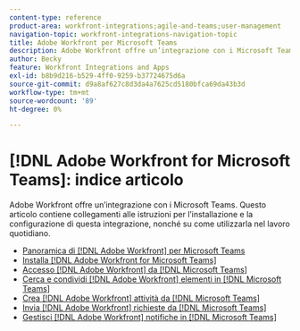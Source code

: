 ```yaml
---
content-type: reference
product-area: workfront-integrations;agile-and-teams;user-management
navigation-topic: workfront-integrations-navigation-topic
title: Adobe Workfront per Microsoft Teams
description: Adobe Workfront offre un’integrazione con i Microsoft Teams. Questo articolo contiene collegamenti alle istruzioni per l’installazione e la configurazione di questa integrazione, nonché su come utilizzarla nel lavoro quotidiano.
author: Becky
feature: Workfront Integrations and Apps
exl-id: b8b9d216-b529-4ff0-9259-b37724675d6a
source-git-commit: d9a8af627c8d3da4a7625cd5180bfca69da43b3d
workflow-type: tm+mt
source-wordcount: '89'
ht-degree: 0%

---
```


# [!DNL Adobe Workfront for Microsoft Teams]: indice articolo

<!--Audited: 01/2024-->

Adobe Workfront offre un’integrazione con i Microsoft Teams. Questo articolo contiene collegamenti alle istruzioni per l’installazione e la configurazione di questa integrazione, nonché su come utilizzarla nel lavoro quotidiano.

* [Panoramica di [!DNL Adobe Workfront] per Microsoft Teams](../../workfront-integrations-and-apps/using-workfront-with-microsoft-teams/workfront-for-microsoft-teams.md)
* [Installa [!DNL Adobe Workfront for Microsoft Teams]](../../workfront-integrations-and-apps/using-workfront-with-microsoft-teams/install-workfront-ms-teams.md)
* [Accesso [!DNL Adobe Workfront] da [!DNL Microsoft Teams]](../../workfront-integrations-and-apps/using-workfront-with-microsoft-teams/access-workfront-from-ms-teams.md)
* [Cerca e condividi [!DNL Adobe Workfront] elementi in [!DNL Microsoft Teams]](../../workfront-integrations-and-apps/using-workfront-with-microsoft-teams/search-for-and-share-wf-items-in-ms-teams.md)
* [Crea [!DNL Adobe Workfront] attività da [!DNL Microsoft Teams]](../../workfront-integrations-and-apps/using-workfront-with-microsoft-teams/create-workfront-tasks-from-ms-teams.md)
* [Invia [!DNL Adobe Workfront] richieste da [!DNL Microsoft Teams]](../../workfront-integrations-and-apps/using-workfront-with-microsoft-teams/submit-workfront-requests-from-ms-teams.md)
* [Gestisci [!DNL Adobe Workfront] notifiche in [!DNL Microsoft Teams]](../../workfront-integrations-and-apps/using-workfront-with-microsoft-teams/manage-wf-notifications-approval-requests-ms-teams.md)
